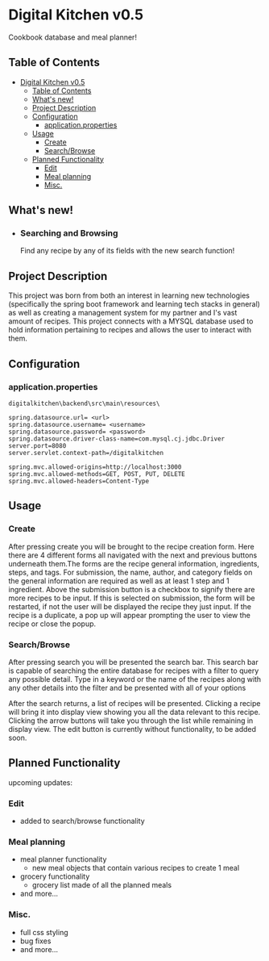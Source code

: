 # Digital Kitchen v0.5
Cookbook database and meal planner!

## Table of Contents
- [Digital Kitchen v0.5](#digital-kitchen-v05)
  - [Table of Contents](#table-of-contents)
  - [What's new!](#whats-new)
  - [Project Description](#project-description)
  - [Configuration](#configuration)
    - [application.properties](#applicationproperties)
  - [Usage](#usage)
    - [Create](#create)
    - [Search/Browse](#searchbrowse)
  - [Planned Functionality](#planned-functionality)
    - [Edit](#edit)
    - [Meal planning](#meal-planning)
    - [Misc.](#misc)

## What's new!
* ### Searching and Browsing
  Find any recipe by any of its fields with the new search function!
  
## Project Description
This project was born from both an interest in learning new technologies (specifically the spring boot framework and learning tech stacks in general) as well as creating a management system for my partner and I's vast amount of recipes. This project connects with a MYSQL database used to hold information pertaining to recipes and allows the user to interact with them.

## Configuration
### application.properties
```digitalkitchen\backend\src\main\resources\```
``` 
spring.datasource.url= <url>
spring.datasource.username= <username>
spring.datasource.password= <password>
spring.datasource.driver-class-name=com.mysql.cj.jdbc.Driver
server.port=8080
server.servlet.context-path=/digitalkitchen

spring.mvc.allowed-origins=http://localhost:3000
spring.mvc.allowed-methods=GET, POST, PUT, DELETE
spring.mvc.allowed-headers=Content-Type 
```

## Usage
### Create
After pressing create you will be brought to the recipe creation form. Here there are 4 different forms all navigated with the next and previous buttons underneath them.The forms are the recipe general information, ingredients, steps, and tags. For submission, the name, author, and category fields on the general information are required as well as at least 1 step and 1 ingredient. Above the submission button is a checkbox to signify there are more recipes to be input. If this is selected on submission, the form will be restarted, if not the user will be displayed the recipe they just input. If the recipe is a duplicate, a pop up will appear prompting the user to view the recipe or close the popup.

### Search/Browse
After pressing search you will be presented the search bar. This search bar is capable of searching the entire database for recipes with a filter to query any possible detail. Type in a keyword or the name of the recipes along with any other details into the filter and be presented with all of your options

After the search returns, a list of recipes will be presented. Clicking a recipe will bring it into display view showing you all the data relevant to this recipe. Clicking the arrow buttons will take you through the list while remaining in display view. The edit button is currently without functionality, to be added soon. 

## Planned Functionality
upcoming updates:
### Edit
* added to search/browse functionality
### Meal planning
* meal planner functionality
  * new meal objects that contain various recipes to create 1 meal
* grocery functionality
  * grocery list made of all the planned meals
* and more...
### Misc.
* full css styling
* bug fixes
* and more...
